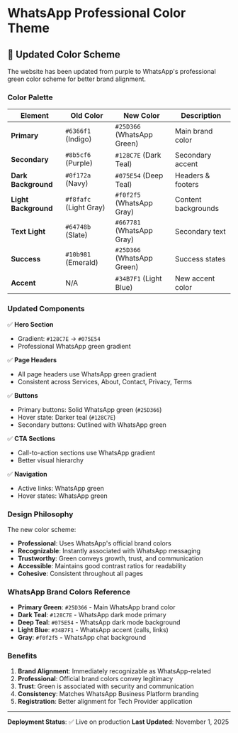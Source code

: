 # WhatsApp Professional Color Theme

## 🎨 Updated Color Scheme

The website has been updated from purple to WhatsApp's professional green color scheme for better brand alignment.

### Color Palette

| Element | Old Color | New Color | Description |
|---------|-----------|-----------|-------------|
| **Primary** | `#6366f1` (Indigo) | `#25D366` (WhatsApp Green) | Main brand color |
| **Secondary** | `#8b5cf6` (Purple) | `#128C7E` (Dark Teal) | Secondary accent |
| **Dark Background** | `#0f172a` (Navy) | `#075E54` (Deep Teal) | Headers & footers |
| **Light Background** | `#f8fafc` (Light Gray) | `#f0f2f5` (WhatsApp Gray) | Content backgrounds |
| **Text Light** | `#64748b` (Slate) | `#667781` (WhatsApp Gray) | Secondary text |
| **Success** | `#10b981` (Emerald) | `#25D366` (WhatsApp Green) | Success states |
| **Accent** | N/A | `#34B7F1` (Light Blue) | New accent color |

### Updated Components

✅ **Hero Section**
- Gradient: `#128C7E` → `#075E54`
- Professional WhatsApp green gradient

✅ **Page Headers**
- All page headers use WhatsApp green gradient
- Consistent across Services, About, Contact, Privacy, Terms

✅ **Buttons**
- Primary buttons: Solid WhatsApp green (`#25D366`)
- Hover state: Darker teal (`#128C7E`)
- Secondary buttons: Outlined with WhatsApp green

✅ **CTA Sections**
- Call-to-action sections use WhatsApp gradient
- Better visual hierarchy

✅ **Navigation**
- Active links: WhatsApp green
- Hover states: WhatsApp green

### Design Philosophy

The new color scheme:
- **Professional**: Uses WhatsApp's official brand colors
- **Recognizable**: Instantly associated with WhatsApp messaging
- **Trustworthy**: Green conveys growth, trust, and communication
- **Accessible**: Maintains good contrast ratios for readability
- **Cohesive**: Consistent throughout all pages

### WhatsApp Brand Colors Reference

- **Primary Green**: `#25D366` - Main WhatsApp brand color
- **Dark Teal**: `#128C7E` - WhatsApp dark mode primary
- **Deep Teal**: `#075E54` - WhatsApp dark mode background
- **Light Blue**: `#34B7F1` - WhatsApp accent (calls, links)
- **Gray**: `#f0f2f5` - WhatsApp chat background

### Benefits

1. **Brand Alignment**: Immediately recognizable as WhatsApp-related
2. **Professional**: Official brand colors convey legitimacy
3. **Trust**: Green is associated with security and communication
4. **Consistency**: Matches WhatsApp Business Platform branding
5. **Registration**: Better alignment for Tech Provider application

---

**Deployment Status**: ✅ Live on production
**Last Updated**: November 1, 2025
